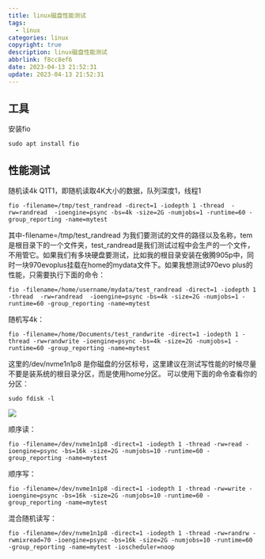 ```yaml
---
title: linux磁盘性能测试
tags:
  - linux
categories: linux
copyright: true
description: linux磁盘性能测试
abbrlink: f8cc8ef6
date: 2023-04-13 21:52:31
update: 2023-04-13 21:52:31
---
```


## 工具

安装fio

    sudo apt install fio

## 性能测试

随机读4k Q1T1，即随机读取4K大小的数据，队列深度1，线程1

    fio -filename=/tmp/test_randread -direct=1 -iodepth 1 -thread  -rw=randread  -ioengine=psync -bs=4k -size=2G -numjobs=1 -runtime=60 -group_reporting -name=mytest

其中-filename=/tmp/test_randread 为我们要测试的文件的路径以及名称，tem是根目录下的一个文件夹，test_randread是我们测试过程中会生产的一个文件，不用管它。如果我们有多块硬盘要测试，比如我的根目录安装在傲腾905p中，同时一块970evoplus挂载在home的mydata文件下。如果我想测试970evo plus的性能，只需要执行下面的命令：

    fio -filename=/home/username/mydata/test_randread -direct=1 -iodepth 1 -thread  -rw=randread  -ioengine=psync -bs=4k -size=2G -numjobs=1 -runtime=60 -group_reporting -name=mytest

随机写4k：

    fio -filename=/home/Documents/test_randwrite -direct=1 -iodepth 1 -thread -rw=randwrite -ioengine=psync -bs=4k -size=2G -numjobs=1 -runtime=60 -group_reporting -name=mytest

这里的/dev/nvme1n1p8 是你磁盘的分区标号，这里建议在测试写性能的时候尽量不要是装系统的根目录分区，而是使用home分区。
可以使用下面的命令查看你的分区：

    sudo fdisk -l

![](https://s2.loli.net/2023/04/13/nAHM46dw7eo8tOP.png)


顺序读：

    fio -filename=/dev/nvme1n1p8 -direct=1 -iodepth 1 -thread -rw=read -ioengine=psync -bs=16k -size=2G -numjobs=10 -runtime=60 -group_reporting -name=mytest

顺序写：

    fio -filename=/dev/nvme1n1p8 -direct=1 -iodepth 1 -thread -rw=write -ioengine=psync -bs=16k -size=2G -numjobs=10 -runtime=60 -group_reporting -name=mytest

混合随机读写：

    fio -filename=/dev/nvme1n1p8 -direct=1 -iodepth 1 -thread -rw=randrw -rwmixread=70 -ioengine=psync -bs=16k -size=2G -numjobs=10 -runtime=60 -group_reporting -name=mytest -ioscheduler=noop